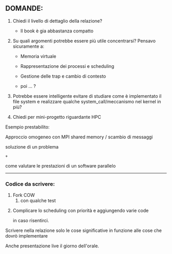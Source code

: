 ## DOMANDE:

1. Chiedi il livello di dettaglio della relazione?
    - Il book è gia abbastanza compatto  
2. Su quali argomenti potrebbe essere più utile concentrarsi?
    Pensavo sicuramente a:
    - Memoria virtuale
    - Rappresentazione dei processi e scheduling
    - Gestione delle trap e cambio di contesto
    
    
    - poi ... ?

3. Potrebbe essere intelligente evitare di studiare come è implementato il file system e realizzare qualche system_call/meccanismo nel kernel in più? 

4. Chiedi per mini-progetto riguardante HPC

Esempio prestabilito: 

Approccio omogeneo con MPI shared memory / scambio di messaggi

soluzione di un problema 

    + 

come valutare le prestazioni di un software parallelo



---
### Codice da scrivere:

1. Fork COW
    1. con qualche test

2) Complicare lo scheduling con priorità e aggiungendo varie code

    in caso risentirci.

Scrivere nella relazione solo le cose significative in funzione alle cose che dovrò implementare


Anche presentazione live il giorno dell'orale.